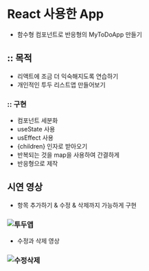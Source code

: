# React 사용한 App

- 함수형 컴포넌트로 반응형의 MyToDoApp 만들기

## :: 목적

- 리액트에 조금 더 익숙해지도록 연습하기
- 개인적인 투두 리스트앱 만들어보기

### :: 구현

- 컴포넌트 세분화
- useState 사용
- usEffect 사용
- {children} 인자로 받아오기
- 반복되는 것을 map을 사용하여 간결하게
- 반응형으로 제작

## 시연 영상

- 항목 추가하기 & 수정 & 삭제까지 가능하게 구현

### ![투두앱](https://user-images.githubusercontent.com/89238394/154409059-4dd5a402-782a-4099-acbd-eb59392b0dab.gif)

- 수정과 삭제 영상

### ![수정삭제](https://user-images.githubusercontent.com/89238394/154409786-83c6b6ad-7623-4887-bb85-0381a33689e3.gif)
